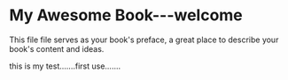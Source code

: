 # My Awesome Book---welcome

This file file serves as your book's preface, a great place to describe your book's content and ideas.

this is my test.......first use.......

